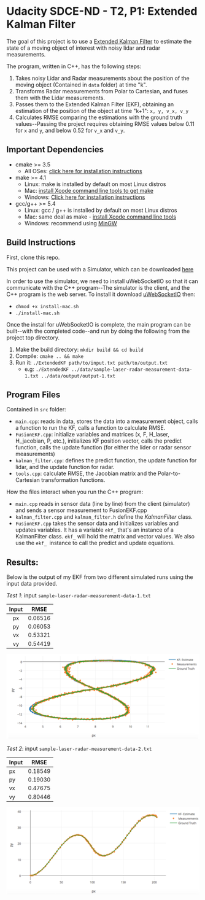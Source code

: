 # Udacity SDCE-ND - T2, P1: Extended Kalman Filter

[//]: # (Image References)

[image1]: ./img/test1.png "Test1"
[image2]: ./img/test2.png "Test2"

The goal of this project is to use a [Extended Kalman Filter](https://en.wikipedia.org/wiki/Extended_Kalman_filter) to estimate the state of a moving object of interest with noisy lidar and radar measurements.

The program, written in C++, has the following steps:
1. Takes noisy Lidar and Radar measurements about the position of the moving object (Contained in `data` folder) at time "k".
2. Transforms Radar measurements from Polar to Cartesian, and fuses them with the Lidar measurements.
3. Passes them to the Extended Kalman Filter (EKF), obtaining an estimation of the position of the object at time "k+1": `x, y, v_x, v_y`
4. Calculates RMSE comparing the estimations with the ground truth values--Passing the project requires obtaining RMSE values below 0.11 for `x` and `y`, and below 0.52 for `v_x` and `v_y`.

## Important Dependencies

* cmake >= 3.5
  * All OSes: [click here for installation instructions](https://cmake.org/install/)
* make >= 4.1
  * Linux: make is installed by default on most Linux distros
  * Mac: [install Xcode command line tools to get make](https://developer.apple.com/xcode/features/)
  * Windows: [Click here for installation instructions](http://gnuwin32.sourceforge.net/packages/make.htm)
* gcc/g++ >= 5.4
  * Linux: gcc / g++ is installed by default on most Linux distros
  * Mac: same deal as make - [install Xcode command line tools](https://developer.apple.com/xcode/features/)
  * Windows: recommend using [MinGW](http://www.mingw.org/)

## Build Instructions

First, clone this repo.

This project can be used with a Simulator, which can be downloaded [here](https://github.com/udacity/self-driving-car-sim/releases)

In order to use the simulator, we need to install uWebSocketIO so that it can communicate with the C++ program--The simulator is the client, and the C++ program is the web server. To install it download [uWebSocketIO](https://github.com/uWebSockets/uWebSockets) then:
* `chmod +x install-mac.sh`
* `./install-mac.sh`

Once the install for uWebSocketIO is complete, the main program can be built--with the completed code--and run by doing the following from the project top directory.

1. Make the build directory: `mkdir build && cd build`
2. Compile: `cmake .. && make`
3. Run it: `./ExtendedKF path/to/input.txt path/to/output.txt`
   * e.g: `./ExtendedKF ../data/sample-laser-radar-measurement-data-1.txt ../data/output/output-1.txt`

## Program Files
Contained in `src` folder:
* `main.cpp`: reads in data, stores the data into a measurement object, calls a function to run the KF, calls a function to calculate RMSE.
* `FusionEKF.cpp`: initialize variables and matrices (x, F, H_laser, H_jacobian, P, etc.), initializes KF position vector, calls the predict function, calls the update function (for either the lider or radar sensor measurements)
* `kalman_filter.cpp`: defines the predict function, the update function for lidar, and the update function for radar.
* `tools.cpp`: calculate RMSE, the Jacobian matrix and the Polar-to-Cartesian transformation functions.

How the files interact when you run the C++ program:
* `main.cpp` reads in sensor data (line by line) from the client (simulator) and sends a sensor measurement to FusionEKF.cpp
* `kalman_filter.cpp` and `kalman_filter.h` define the *KalmanFilter* class.
* `FusionEKF.cpp` takes the sensor data and initializes variables and updates variables. It has a variable `ekf_` that's an instance of a KalmanFilter class. `ekf_` will hold the matrix and vector values. We also use the `ekf_ `instance to call the predict and update equations.

## Results:
Below is the output of my EKF from two different simulated runs using the input data provided.

*Test 1*: input `sample-laser-radar-measurement-data-1.txt`

| Input |   RMSE  |
|:-----:|:-------:|
|  px   | 0.06516 |
|  py   | 0.06053 |
|  vx   | 0.53321 |
|  vy   | 0.54419 |

![alt text][image1]


*Test 2*: input `sample-laser-radar-measurement-data-2.txt`

| Input |   RMSE  |
| ----- | ------- |
|  px   | 0.18549 |
|  py   | 0.19030 |
|  vx   | 0.47675 |
|  vy   | 0.80446 |

![alt text][image2]
